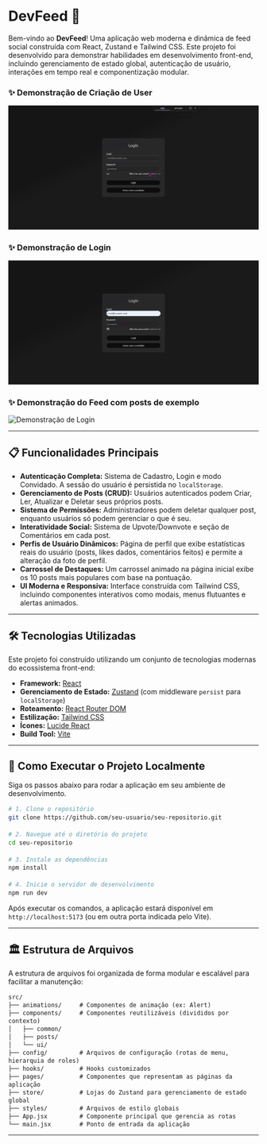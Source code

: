 # DevFeed 🚀

Bem-vindo ao **DevFeed**! Uma aplicação web moderna e dinâmica de feed social construída com React, Zustand e Tailwind CSS. Este projeto foi desenvolvido para demonstrar habilidades em desenvolvimento front-end, incluindo gerenciamento de estado global, autenticação de usuário, interações em tempo real e componentização modular.

### ✨ Demonstração de Criação de User

![Demonstração de criação de User](./assets/createuser2.gif)

### ✨ Demonstração de Login

![Demonstração de Login](./assets/Login.gif)

### ✨ Demonstração do Feed com posts de exemplo

![Demonstração de Login](./assets/Feed.gif)

---

## 📋 Funcionalidades Principais

- **Autenticação Completa:** Sistema de Cadastro, Login e modo Convidado. A sessão do usuário é persistida no `localStorage`.
- **Gerenciamento de Posts (CRUD):** Usuários autenticados podem Criar, Ler, Atualizar e Deletar seus próprios posts.
- **Sistema de Permissões:** Administradores podem deletar qualquer post, enquanto usuários só podem gerenciar o que é seu.
- **Interatividade Social:** Sistema de Upvote/Downvote e seção de Comentários em cada post.
- **Perfis de Usuário Dinâmicos:** Página de perfil que exibe estatísticas reais do usuário (posts, likes dados, comentários feitos) e permite a alteração da foto de perfil.
- **Carrossel de Destaques:** Um carrossel animado na página inicial exibe os 10 posts mais populares com base na pontuação.
- **UI Moderna e Responsiva:** Interface construída com Tailwind CSS, incluindo componentes interativos como modais, menus flutuantes e alertas animados.

---

## 🛠️ Tecnologias Utilizadas

Este projeto foi construído utilizando um conjunto de tecnologias modernas do ecossistema front-end:

- **Framework:** [React](https://reactjs.org/)
- **Gerenciamento de Estado:** [Zustand](https://github.com/pmndrs/zustand) (com middleware `persist` para `localStorage`)
- **Roteamento:** [React Router DOM](https://reactrouter.com/)
- **Estilização:** [Tailwind CSS](https://tailwindcss.com/)
- **Ícones:** [Lucide React](https://lucide.dev/)
- **Build Tool:** [Vite](https://vitejs.dev/)

---

## 🚀 Como Executar o Projeto Localmente

Siga os passos abaixo para rodar a aplicação em seu ambiente de desenvolvimento.

```bash
# 1. Clone o repositório
git clone https://github.com/seu-usuario/seu-repositorio.git

# 2. Navegue até o diretório do projeto
cd seu-repositorio

# 3. Instale as dependências
npm install

# 4. Inicie o servidor de desenvolvimento
npm run dev
```

Após executar os comandos, a aplicação estará disponível em `http://localhost:5173` (ou em outra porta indicada pelo Vite).

---

## 🏛️ Estrutura de Arquivos

A estrutura de arquivos foi organizada de forma modular e escalável para facilitar a manutenção:

```
src/
├── animations/     # Componentes de animação (ex: Alert)
├── components/     # Componentes reutilizáveis (divididos por contexto)
│   ├── common/
│   ├── posts/
│   └── ui/
├── config/         # Arquivos de configuração (rotas de menu, hierarquia de roles)
├── hooks/          # Hooks customizados
├── pages/          # Componentes que representam as páginas da aplicação
├── store/          # Lojas do Zustand para gerenciamento de estado global
├── styles/         # Arquivos de estilo globais
├── App.jsx         # Componente principal que gerencia as rotas
└── main.jsx        # Ponto de entrada da aplicação
```

---
